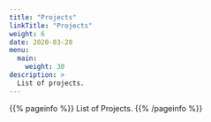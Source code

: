 ```yaml
---
title: "Projects"
linkTitle: "Projects"
weight: 6
date: 2020-03-20
menu:
  main:
    weight: 30
description: >
  List of projects.
---
```


{{% pageinfo %}}
List of Projects.
{{% /pageinfo %}}

